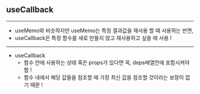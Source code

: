 ## useCallback
-----------------------------------------
- useMemo와 비슷하지만 useMemo는 특정 결과값을 재사용 할 때 사용하는 반면, 
- useCallback은 특정 함수를 새로 만들지 않고 재사용하고 싶을 때 사용 !
-----------------------------------------
- useCallback
    - 함수 안에 사용하는 상태 혹은 props가 있다면 꼭, deps배열안에 포함시켜야 함 !
    - 함수 내에서 해당 값들을 참조할 때 가장 최신 값을 참조할 것이라는 보장이 없기 때문 !